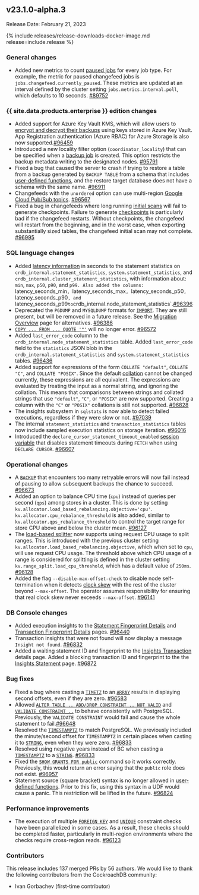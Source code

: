 ## v23.1.0-alpha.3

Release Date: February 21, 2023

{% include releases/release-downloads-docker-image.md release=include.release %}

<h3 id="v23-1-0-alpha-3-general-changes">General changes</h3>

- Added new metrics to count [paused jobs](../v22.2/pause-job.html) for every job type. For example, the metric for paused changefeed jobs is `jobs.changefeed.currently_paused`. These metrics are updated at an interval defined by the cluster setting `jobs.metrics.interval.poll`, which defaults to 10 seconds. [#89752][#89752]

<h3 id="v23-1-0-alpha-3-{{-site.data.products.enterprise-}}-edition-changes">{{ site.data.products.enterprise }} edition changes</h3>

- Added support for Azure Key Vault KMS, which will allow users to [encrypt and decrypt their backups](../v22.2/take-and-restore-encrypted-backups.html#use-key-management-service) using keys stored in Azure Key Vault. App Registration authentication (Azure RBAC) for Azure Storage is also now supported.[#96459][#96459]
- Introduced a new locality filter option (`coordinator_locality`) that can be specified when a [backup job](../v22.2/backup.html) is created. This option restricts the backup metadata writing to the designated nodes. [#95791][#95791]
- Fixed a bug that caused the server to crash if trying to restore a table from a backup generated by `BACKUP TABLE` from a schema that includes [user-defined functions](../v22.2/user-defined-functions.html), and the restore target database does not have a schema with the same name. [#96911][#96911] 
- Changefeeds with the `unordered` option can use multi-region [Google Cloud Pub/Sub topics](../v22.2/changefeed-sinks.html). [#96567][#96567] 
- Fixed a bug in changefeeds where long running [initial scans](../v22.2/create-changefeed.html#initial-scan) will fail to generate checkpoints. Failure to generate [checkpoints](../v22.2/change-data-capture-overview.html#how-does-an-enterprise-changefeed-work) is particularly bad if the changefeed restarts. Without checkpoints, the changefeed will restart from the beginning, and in the worst case, when exporting substantially sized tables, the changefeed initial scan may not complete. [#96995][#96995]

<h3 id="v23-1-0-alpha-3-sql-language-changes">SQL language changes</h3>

- Added [latency information](../cockroachcloud/statements-page.html#statement-statistics) in seconds to the statement statistics on `crdb_internal.statement_statistics`, `system.statement_statistics`, and `crdb_internal.cluster_statement_statistics`, with information about: `min`, `max`, `p50`, `p90`, and `p99. Also added the columns: `latency_seconds_min`, `latency_seconds_max`, `latency_seconds_p50`, `latency_seconds_p90`, and `latency_seconds_p99` to `crdb_internal.node_statement_statistics`.[#96396][#96396]
- Deprecated the `PGDUMP` and `MYSQLDUMP` formats for [`IMPORT`](../v22.2/import.html). They are still present, but will be removed in a future release. See the [Migration Overview](../v22.2/migration-overview) page for alternatives. [#96386][#96386]
- [`COPY ... FROM ... QUOTE '"'`](https://www.cockroachlabs.com/docs/v22.2/copy-from) will no longer error. [#96572][#96572]
- Added `last_error_code` column to the `crdb_internal.node_statement_statistics` table. Added `last_error_code` field to the `statistics` JSON blob in the `crdb_internal.statement_statistics` and `system.statement_statistics` tables. [#96436][#96436]
- Added support for expressions of the form `COLLATE "default"`, `COLLATE "C"`, and `COLLATE "POSIX"`. Since the default [collation](../v22.2/collate.html) cannot be changed currently, these expressions are all equivalent. The expressions are evaluated by treating the input as a normal string, and ignoring the collation.  This means that comparisons between strings and collated strings that use `"default"`, `"C"`, or `"POSIX"` are now supported.  Creating a column with the `"C"` or `"POSIX"` collations is still not supported. [#96828][#96828]
- The insights subsystem in `sqlstats` is now able to detect failed executions, regardless if they were slow or not. [#97039][#97039]
- The internal `statement_statistics` and `transaction_statistics` tables now include sampled execution statistics on storage iteration. [#96016][#96016]
- Introduced the `declare_cursor_statement_timeout_enabled` [session variable](../v22.2/set-vars.html) that disables statement timeouts during `FETCH` when using `DECLARE CURSOR`. [#96607][#96607]

<h3 id="v23-1-0-alpha-3-operational-changes">Operational changes</h3>

- A [`BACKUP`](../v22.2/backup.html) that encounters too many retryable errors will now fail instead of pausing to allow subsequent backups the chance to succeed. [#96673][#96673]
- Added an option to balance CPU time (`cpu`) instead of queries per second (`qps`) among stores in a cluster. This is done by setting `kv.allocator.load_based_rebalancing.objective='cpu'`. `kv.allocator.cpu_rebalance_threshold` is also added, similar to `kv.allocator.qps_rebalance_threshold` to control the target range for store CPU above and below the cluster mean. [#96127][#96127]
- The [load-based splitter](https://www.cockroachlabs.com/docs/v22.2/load-based-splitting) now supports using request CPU usage to split ranges. This is introduced with the previous cluster setting `kv.allocator.load_based_rebalancing.objective`, which when set to `cpu`, will use request CPU usage. The threshold above which CPU usage of a range is considered for splitting is defined in the cluster setting `kv.range_split.load_cpu_threshold`, which has a default value of `250ms`. [#96128][#96128]
- Added the flag `--disable-max-offset-check` to disable node self-termination when it detects [clock skew](../v22.2/operational-faqs.html#what-happens-when-node-clocks-are-not-properly-synchronized) with the rest of the cluster beyond `--max-offset`. The operator assumes responsibility for ensuring that real clock skew never exceeds `--max-offset`. [#96141][#96141]

<h3 id="v23-1-0-alpha-3-db-console-changes">DB Console changes</h3>

- Added execution insights to the [Statement Fingerprint Details](https://www.cockroachlabs.com/docs/cockroachcloud/statements-page.html#sql-statement-fingerprints) and [Transaction Fingerprint Details](../v22.2/ui-transactions-page.html#transaction-fingerprints-view) pages. [#96440][#96440]
- Transaction insights that were not found will now display a message `Insight not found`. [#96832][#96832]
- Added a waiting statement ID and fingerprint to the [Insights Transaction](../v22.2/ui-insights-page.html#transaction-executions-view) details page. Added a blocking transaction ID and fingerprint to the the [Insights Statement](../v22.2/ui-insights-page.html#statement-executions-view) page. [#96872][#96872]

<h3 id="v23-1-0-alpha-3-bug-fixes">Bug fixes</h3>

- Fixed a bug where casting a [`TIMETZ`](../v22.2/time.html) to an [`ARRAY`](../v22.2/array.html) results in displaying second offsets, even if they are zero. [#96583][#96583]
- Allowed [`ALTER TABLE .. ADD/DROP CONSTRAINT .. NOT VALID`](../v22.2/alter-table.html) and [`VALIDATE CONSTRAINT ..`](../v22.2/alter-table.html#validate-constraints) to behave consistently with PostgreSQL. Previously, the `VALIDATE CONSTRAINT` would fail and cause the whole statement to fail.[#96648][#96648]
- Resolved the [`TIMESTAMPTZ`](../v22.2/timestamp.html) to match PostgreSQL. We previously included the minute/second offset for `TIMESTAMPTZ` in certain places when casting it to [`STRING`](../v22.2/string.html), even when they were zero. [#96833][#96833]
- Resolved using negative years instead of BC when casting a [`TIMESTAMPTZ`](../v22.2/timestamp.html) to a [`STRING`](../v22.2/string.html). [#96833][#96833]
- Fixed the [`SHOW GRANTS FOR public`](../v22.2/show-grants.html) command so it works correctly. Previously, this would return an error saying that the `public` role does not exist. [#96957][#96957]
- Statement source (square bracket) syntax is no longer allowed in [user-defined functions](../v22.2/user-defined-functions.html). Prior to this fix, using this syntax in a UDF would cause a panic. This restriction will be lifted in the future. [#96824][#96824]

<h3 id="v23-1-0-alpha-3-performance-improvements">Performance improvements</h3>

- The execution of multiple [`FOREIGN KEY`](../v22.2/foreign-key.html) and [`UNIQUE`](../v22.2/unique.html) constraint checks have been parallelized in some cases. As a result, these checks should be completed faster, particularly in multi-region environments where the checks require cross-region reads. [#96123][#96123]

<div class="release-note-contributors" markdown="1">

<h3 id="v23-1-0-alpha-3-contributors">Contributors</h3>

This release includes 137 merged PRs by 56 authors.
We would like to thank the following contributors from the CockroachDB community:

- Ivan Gorbachev (first-time contributor)

</div>

[#89752]: https://github.com/cockroachdb/cockroach/pull/89752
[#94825]: https://github.com/cockroachdb/cockroach/pull/94825
[#95791]: https://github.com/cockroachdb/cockroach/pull/95791
[#96016]: https://github.com/cockroachdb/cockroach/pull/96016
[#96123]: https://github.com/cockroachdb/cockroach/pull/96123
[#96127]: https://github.com/cockroachdb/cockroach/pull/96127
[#96128]: https://github.com/cockroachdb/cockroach/pull/96128
[#96141]: https://github.com/cockroachdb/cockroach/pull/96141
[#96386]: https://github.com/cockroachdb/cockroach/pull/96386
[#96396]: https://github.com/cockroachdb/cockroach/pull/96396
[#96436]: https://github.com/cockroachdb/cockroach/pull/96436
[#96440]: https://github.com/cockroachdb/cockroach/pull/96440
[#96459]: https://github.com/cockroachdb/cockroach/pull/96459
[#96567]: https://github.com/cockroachdb/cockroach/pull/96567
[#96572]: https://github.com/cockroachdb/cockroach/pull/96572
[#96583]: https://github.com/cockroachdb/cockroach/pull/96583
[#96607]: https://github.com/cockroachdb/cockroach/pull/96607
[#96648]: https://github.com/cockroachdb/cockroach/pull/96648
[#96673]: https://github.com/cockroachdb/cockroach/pull/96673
[#96824]: https://github.com/cockroachdb/cockroach/pull/96824
[#96828]: https://github.com/cockroachdb/cockroach/pull/96828
[#96832]: https://github.com/cockroachdb/cockroach/pull/96832
[#96833]: https://github.com/cockroachdb/cockroach/pull/96833
[#96872]: https://github.com/cockroachdb/cockroach/pull/96872
[#96902]: https://github.com/cockroachdb/cockroach/pull/96902
[#96911]: https://github.com/cockroachdb/cockroach/pull/96911
[#96957]: https://github.com/cockroachdb/cockroach/pull/96957
[#96995]: https://github.com/cockroachdb/cockroach/pull/96995
[#97039]: https://github.com/cockroachdb/cockroach/pull/97039
[0529c92d4]: https://github.com/cockroachdb/cockroach/commit/0529c92d4
[14301f0d8]: https://github.com/cockroachdb/cockroach/commit/14301f0d8
[15b1c6ae6]: https://github.com/cockroachdb/cockroach/commit/15b1c6ae6
[470777fa3]: https://github.com/cockroachdb/cockroach/commit/470777fa3
[8cf2cedb6]: https://github.com/cockroachdb/cockroach/commit/8cf2cedb6
[9266fdc2a]: https://github.com/cockroachdb/cockroach/commit/9266fdc2a
[ac23f4667]: https://github.com/cockroachdb/cockroach/commit/ac23f4667
